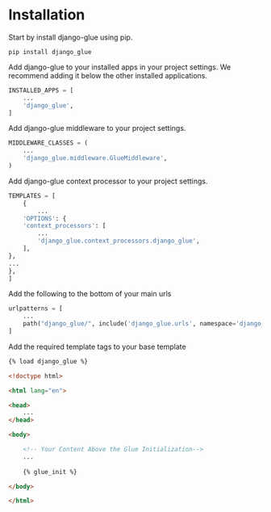 # Installation

Start by install django-glue using pip.

```
pip install django_glue
```

Add django-glue to your installed apps in your project settings. 
We recommend adding it below the other installed applications.

```python
INSTALLED_APPS = [
    ...
    'django_glue',
]
```

Add django-glue middleware to your project settings.

```python
MIDDLEWARE_CLASSES = (
    ...
    'django_glue.middleware.GlueMiddleware',
)

```

Add django-glue context processor to your project settings.

```python
TEMPLATES = [
    {
        ...
    'OPTIONS': {
    'context_processors': [
        ...
        'django_glue.context_processors.django_glue',
    ],
},
...
},
]
```

Add the following to the bottom of your main urls

```python
urlpatterns = [
    ...
    path("django_glue/", include('django_glue.urls', namespace='django_glue')),
]
```


Add the required template tags to your base template

```html
{% load django_glue %}

<!doctype html>

<html lang="en">

<head>
    ...
</head>

<body>

    <!-- Your Content Above the Glue Initialization-->
    ...
    
    {% glue_init %}

</body>

</html>
```